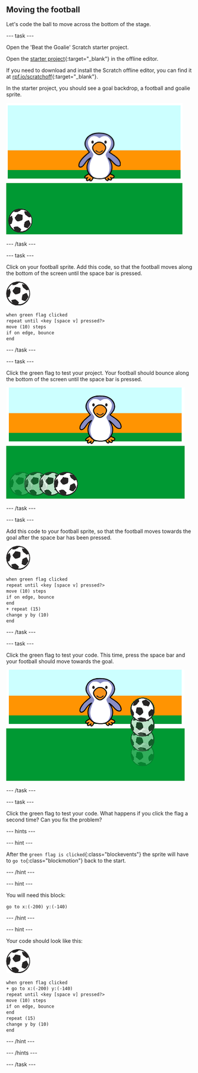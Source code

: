 ## Moving the football

Let's code the ball to move across the bottom of the stage.

--- task ---

Open the 'Beat the Goalie' Scratch starter project.

Open the [starter project](http://rpf.io/p/en/beat-the-goalie-scratch2-go){:target="_blank"} in the offline editor.

If you need to download and install the Scratch offline editor, you can find it at [rpf.io/scratchoff](http://rpf.io/scratchoff){:target="_blank"}.

In the starter project, you should see a goal backdrop, a football and goalie sprite.

![starter projects](images/goalie-starter.png)

--- /task ---

--- task ---

Click on your football sprite. Add this code, so that the football moves along the bottom of the screen until the space bar is pressed.

![football sprite](images/football-sprite.png)

```blocks
when green flag clicked
repeat until <key [space v] pressed?>
move (10) steps
if on edge, bounce
end
```
--- /task ---

--- task ---

Click the green flag to test your project. Your football should bounce along the bottom of the screen until the space bar is pressed.

![screenshot](images/goalie-football-move-test.png)

--- /task ---

--- task ---

Add this code to your football sprite, so that the football moves towards the goal after the space bar has been pressed.

![football sprite](images/football-sprite.png)

```blocks
when green flag clicked
repeat until <key [space v] pressed?>
move (10) steps
if on edge, bounce
end
+ repeat (15)
change y by (10)
end
```

--- /task ---

--- task ---

Click the green flag to test your code. This time, press the space bar and your football should move towards the goal.

![screenshot](images/goalie-football-ypos-test.png)

--- /task ---

--- task ---

Click the green flag to test your code. What happens if you click the flag a second time? Can you fix the problem?

--- hints ---

--- hint ---

After the `green flag is clicked`{:class="blockevents"} the sprite will have to `go to`{:class="blockmotion"} back to the start.

--- /hint ---

--- hint ---

You will need this block:

```blocks
go to x:(-200) y:(-140)
```

--- /hint ---

--- hint ---

Your code should look like this:

![football sprite](images/football-sprite.png)

```blocks
when green flag clicked
+ go to x:(-200) y:(-140)
repeat until <key [space v] pressed?>
move (10) steps
if on edge, bounce
end
repeat (15)
change y by (10)
end
```

--- /hint ---

--- /hints ---

--- /task ---

